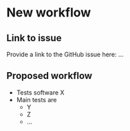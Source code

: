 # New workflow

## Link to issue

Provide a link to the GitHub issue here: ...

## Proposed workflow

  - Tests software X
  - Main tests are
    - Y
    - Z
    - ...
